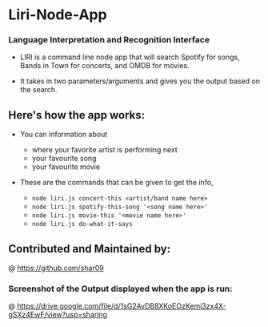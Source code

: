 # Liri-Node-App
### Language Interpretation and Recognition Interface

* LIRI is a command line node app that will search Spotify for songs, Bands in Town for concerts, and OMDB for movies.

* It takes in two parameters/arguments and gives you the output based on the search.

## Here's how the app works:
* You can information about
 
    * where your favorite artist is performing next
    * your favourite song
    * your favourite movie

* These are the commands that can be given to get the info,

  * `node liri.js concert-this <artist/band name here>`
  * `node liri.js spotify-this-song '<song name here>'`
  * `node liri.js movie-this '<movie name here>'`
  * `node liri.js do-what-it-says`

## Contributed and Maintained by:

@ https://github.com/shar09  

### Screenshot of the Output displayed when the app is run:

@ https://drive.google.com/file/d/1sG2AvDB8XKoEOzKemi3zx4X-gSXz4EwF/view?usp=sharing
